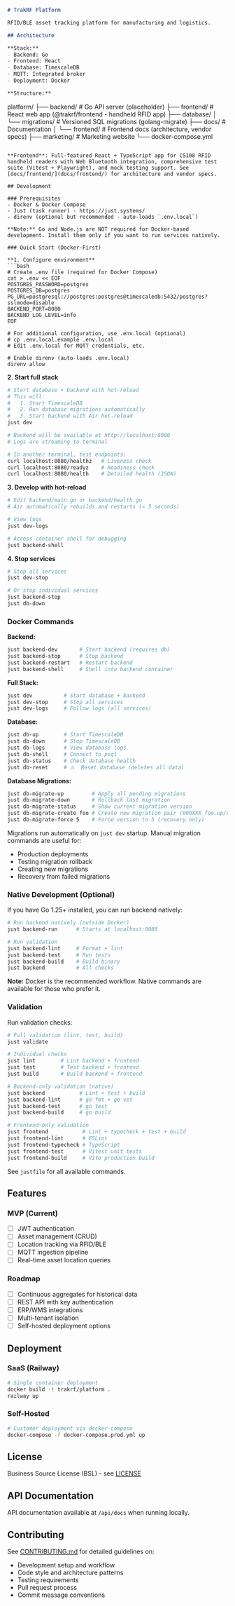 ```markdown
# TrakRF Platform

RFID/BLE asset tracking platform for manufacturing and logistics.

## Architecture

**Stack:**
- Backend: Go
- Frontend: React
- Database: TimescaleDB
- MQTT: Integrated broker
- Deployment: Docker

**Structure:**
```
platform/
├── backend/            # Go API server (placeholder)
├── frontend/           # React web app (@trakrf/frontend - handheld RFID app)
├── database/
│   └── migrations/     # Versioned SQL migrations (golang-migrate)
├── docs/               # Documentation
│   └── frontend/       # Frontend docs (architecture, vendor specs)
├── marketing/          # Marketing website
└── docker-compose.yml
```

**Frontend**: Full-featured React + TypeScript app for CS108 RFID handheld readers with Web Bluetooth integration, comprehensive test suite (Vitest + Playwright), and mock testing support. See [docs/frontend/](docs/frontend/) for architecture and vendor specs.

## Development

### Prerequisites
- Docker & Docker Compose
- Just (task runner) - https://just.systems/
- direnv (optional but recommended - auto-loads `.env.local`)

**Note:** Go and Node.js are NOT required for Docker-based development. Install them only if you want to run services natively.

### Quick Start (Docker-First)

**1. Configure environment**
```bash
# Create .env file (required for Docker Compose)
cat > .env << EOF
POSTGRES_PASSWORD=postgres
POSTGRES_DB=postgres
PG_URL=postgresql://postgres:postgres@timescaledb:5432/postgres?sslmode=disable
BACKEND_PORT=8080
BACKEND_LOG_LEVEL=info
EOF

# For additional configuration, use .env.local (optional)
# cp .env.local.example .env.local
# Edit .env.local for MQTT credentials, etc.

# Enable direnv (auto-loads .env.local)
direnv allow
```

**2. Start full stack**
```bash
# Start database + backend with hot-reload
# This will:
#   1. Start TimescaleDB
#   2. Run database migrations automatically
#   3. Start backend with Air hot-reload
just dev

# Backend will be available at http://localhost:8080
# Logs are streaming to terminal

# In another terminal, test endpoints:
curl localhost:8080/healthz   # Liveness check
curl localhost:8080/readyz    # Readiness check
curl localhost:8080/health    # Detailed health (JSON)
```

**3. Develop with hot-reload**
```bash
# Edit backend/main.go or backend/health.go
# Air automatically rebuilds and restarts (< 5 seconds)

# View logs
just dev-logs

# Access container shell for debugging
just backend-shell
```

**4. Stop services**
```bash
# Stop all services
just dev-stop

# Or stop individual services
just backend-stop
just db-down
```

### Docker Commands

**Backend:**
```bash
just backend-dev       # Start backend (requires db)
just backend-stop      # Stop backend
just backend-restart   # Restart backend
just backend-shell     # Shell into backend container
```

**Full Stack:**
```bash
just dev          # Start database + backend
just dev-stop     # Stop all services
just dev-logs     # Follow logs (all services)
```

**Database:**
```bash
just db-up        # Start TimescaleDB
just db-down      # Stop TimescaleDB
just db-logs      # View database logs
just db-shell     # Connect to psql
just db-status    # Check database health
just db-reset     # ⚠️  Reset database (deletes all data)
```

**Database Migrations:**
```bash
just db-migrate-up         # Apply all pending migrations
just db-migrate-down       # Rollback last migration
just db-migrate-status     # Show current migration version
just db-migrate-create foo # Create new migration pair (000XXX_foo.up/down.sql)
just db-migrate-force 5    # Force version to 5 (recovery only)
```

Migrations run automatically on `just dev` startup. Manual migration commands are useful for:
- Production deployments
- Testing migration rollback
- Creating new migrations
- Recovery from failed migrations

### Native Development (Optional)

If you have Go 1.25+ installed, you can run backend natively:

```bash
# Run backend natively (outside Docker)
just backend-run      # Starts at localhost:8080

# Run validation
just backend-lint     # Format + lint
just backend-test     # Run tests
just backend-build    # Build binary
just backend          # All checks
```

**Note:** Docker is the recommended workflow. Native commands are available for those who prefer it.

### Validation

Run validation checks:
```bash
# Full validation (lint, test, build)
just validate

# Individual checks
just lint        # Lint backend + frontend
just test        # Test backend + frontend
just build       # Build backend + frontend

# Backend-only validation (native)
just backend           # Lint + test + build
just backend-lint      # go fmt + go vet
just backend-test      # go test
just backend-build     # go build

# Frontend-only validation
just frontend           # Lint + typecheck + test + build
just frontend-lint      # ESLint
just frontend-typecheck # TypeScript
just frontend-test      # Vitest unit tests
just frontend-build     # Vite production build
```

See `justfile` for all available commands.

## Features

### MVP (Current)
- [ ] JWT authentication
- [ ] Asset management (CRUD)
- [ ] Location tracking via RFID/BLE
- [ ] MQTT ingestion pipeline
- [ ] Real-time asset location queries

### Roadmap
- [ ] Continuous aggregates for historical data
- [ ] REST API with key authentication
- [ ] ERP/WMS integrations
- [ ] Multi-tenant isolation
- [ ] Self-hosted deployment options

## Deployment

### SaaS (Railway)
```bash
# Single container deployment
docker build -t trakrf/platform .
railway up
```

### Self-Hosted
```bash
# Customer deployment via docker-compose
docker-compose -f docker-compose.prod.yml up
```

## License

Business Source License (BSL) - see [LICENSE](LICENSE)

## API Documentation

API documentation available at `/api/docs` when running locally.

## Contributing

See [CONTRIBUTING.md](CONTRIBUTING.md) for detailed guidelines on:
- Development setup and workflow
- Code style and architecture patterns
- Testing requirements
- Pull request process
- Commit message conventions

